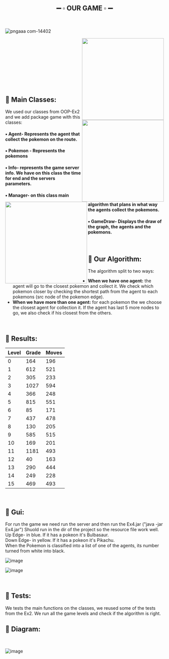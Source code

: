 ## <p align="center"> :heavy_minus_sign: :white_small_square: OUR GAME :white_small_square: :heavy_minus_sign: <br />
<br />

![pngaaa com-14402](https://user-images.githubusercontent.com/93945532/148700984-96867c93-8ba1-4d0e-9661-adb1c4edcb98.png)


 <img align="right" width="260" src="https://user-images.githubusercontent.com/93945532/148700704-633b6232-4714-4fda-8488-8f30b16b1b02.png">
 <img align="right" width="260" src="https://user-images.githubusercontent.com/93945532/148701348-131505d1-68ce-4543-8931-5d0b6e0d84b0.png">
 <img  align="left" width="260" src="https://user-images.githubusercontent.com/93945532/148700752-182e40ef-a31e-455f-8ff1-d6072129c8e3.jpg">

   
 <br />
   <br />
   <br />
   <br />
   <br />
   <br />
   <br />
   <br />
   <br />

## :large_orange_diamond: Main Classes:
We used our classes from OOP-Ex2 and we add package game with this classes:

#### :black_small_square: Agent- Represents the agent that collect the pokemon on the route. <br />
#### :black_small_square: Pokemon - Represents the pokemons <br />
#### :black_small_square: Info- represents the game server info. We have on this class the time for end and the servers parameters. <br />
#### :black_small_square: Manager- on this class main algorithm that plans in what way the agents collect the pokemons. <br />
#### :black_small_square: GameDraw- Displays the draw of the graph, the agents and the pokemons. <br />

<br />

## :large_orange_diamond: Our Algorithm:
The algorithm split to two ways:
* **When we have one agent:** the agent will go to the closest pokemon and collect it. We check which pokemon closer by checking the shortest path from the agent to each pokemons (src node of the pokemon edge).
* **When we have more than one agent:** for each pokemon the we choose the closest agent for collection it. If the agent has last 5 more nodes to go, we also check if his closest from the others.

<br />

## :large_orange_diamond: Results:
Level          | Grade        | Moves        |
-------------- | ------------ | -------------|
   0           |    164          |   196           |
   1           |       612       |  521            |
   2           |        305      |      233        |   
   3           |       1027       |   594           |
   4           |      366        |  248            |
   5           |       815       |   551           |   
   6           |         85     |      171        |
   7           |     437         |    478          |
   8           |       130       |   205           |
   9           |      585        |       515       |
  10           |      169        |       201       |
  11           |        1181      |      493        |
  12           |        40      |    163          |
  13           |        290      |      444        |
  14           |      249        |        228      |
  15           |   469           |       493       |
   
<br />

## :large_orange_diamond: Gui:
   For run the game we need run the server and then run the Ex4.jar ("java -jar Ex4.jar") Shuold run in the dir of the project so the resource file work well. <br />
   Up Edge- in blue. If it has a pokeon it's Bulbasaur. <br />
   Down Edge- in yellow. If it has a pokeon it's Pikachu. <br />
   When the Pokemon is classified into a list of one of the agents, its number turned from white into black. <br />

![image](https://user-images.githubusercontent.com/64011788/148699619-47473fd0-b904-4522-922b-f244dbdcb041.png)

![image](https://user-images.githubusercontent.com/64011788/148699649-9b365dec-2ab1-4d79-a3d3-265dbf578591.png)

<br />

## :large_orange_diamond: Tests:
We tests the main functions on the classes, we reused some of the tests from the Ex2.
We run all the game levels and check if the algorithm is right. 
<br />

## :large_orange_diamond: Diagram:

<br />

![image](https://user-images.githubusercontent.com/64011788/148699867-ae78767a-ba4b-461b-a26d-a1e92a334371.png)

